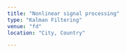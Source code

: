 ```yaml
---
title: "Nonlinear signal processing"
type: "Kalman Filtering"
venue: "fd"
location: "City, Country"

---
```



